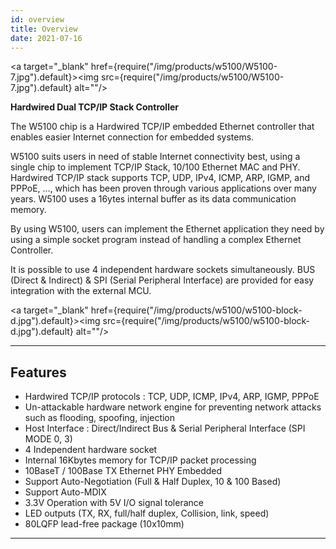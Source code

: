 ```yaml
---
id: overview
title: Overview
date: 2021-07-16
---
```


<a target="_blank" href={require("/img/products/w5100/W5100-7.jpg").default}><img src={require("/img/products/w5100/W5100-7.jpg").default} alt=""/></a>

**Hardwired Dual TCP/IP Stack Controller**

The W5100 chip is a Hardwired TCP/IP embedded Ethernet controller that enables easier Internet connection for embedded systems.

W5100 suits users in need of stable Internet connectivity best, using a single chip to implement TCP/IP Stack, 10/100 Ethernet MAC and PHY. Hardwired TCP/IP stack supports TCP, UDP, IPv4, ICMP, ARP, IGMP, and PPPoE, …, which has been proven through various applications over many years. W5100 uses a 16ytes internal buffer as its data communication memory.

By using W5100, users can implement the Ethernet application they need by using a simple socket program instead of handling a complex Ethernet Controller.

It is possible to use 4 independent hardware sockets simultaneously. BUS (Direct  & Indirect) & SPI (Serial Peripheral Interface) are provided for easy integration with the external MCU.

<a target="_blank" href={require("/img/products/w5100/w5100-block-d.jpg").default}><img src={require("/img/products/w5100/w5100-block-d.jpg").default} alt=""/></a>

-----

## Features

- Hardwired TCP/IP protocols : TCP, UDP, ICMP, IPv4, ARP, IGMP, PPPoE
- Un-attackable hardware network engine for preventing network attacks such as flooding, spoofing, injection
- Host Interface : Direct/Indirect Bus & Serial Peripheral Interface (SPI MODE 0, 3)
- 4 Independent hardware socket
- Internal 16Kbytes memory for TCP/IP packet processing
- 10BaseT / 100Base TX Ethernet PHY Embedded
- Support Auto-Negotiation (Full & Half Duplex, 10 & 100 Based)
- Support Auto-MDIX
- 3.3V Operation with 5V I/O signal tolerance
- LED outputs (TX, RX, full/half duplex, Collision, link, speed)
- 80LQFP lead-free package (10x10mm)

-----